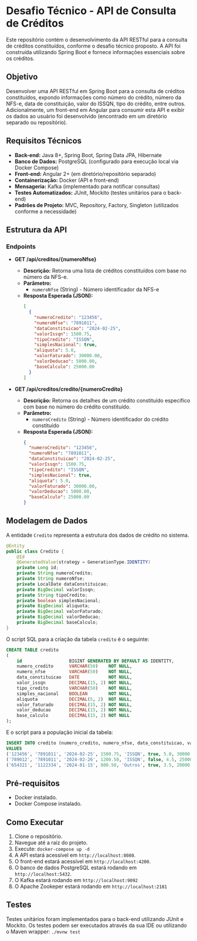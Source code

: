 # Desafio Técnico - API de Consulta de Créditos

Este repositório contém o desenvolvimento da API RESTful para a consulta de créditos constituídos, conforme o desafio técnico proposto. A API foi construída utilizando Spring Boot e fornece informações essenciais sobre os créditos.

## Objetivo

Desenvolver uma API RESTful em Spring Boot para a consulta de créditos constituídos, expondo informações como número do crédito, número da NFS-e, data de constituição, valor do ISSQN, tipo do crédito, entre outros. Adicionalmente, um front-end em Angular para consumir esta API e exibir os dados ao usuário foi desenvolvido (encontrado em um diretório separado ou repositório).

## Requisitos Técnicos

* **Back-end:** Java 8+, Spring Boot, Spring Data JPA, Hibernate
* **Banco de Dados:** PostgreSQL (configurado para execução local via Docker Compose)
* **Front-end:** Angular 2+ (em diretório/repositório separado)
* **Containerização:** Docker (API e front-end)
* **Mensageria:** Kafka (implementado para notificar consultas)
* **Testes Automatizados:** JUnit, Mockito (testes unitários para o back-end)
* **Padrões de Projeto:** MVC, Repository, Factory, Singleton (utilizados conforme a necessidade)

## Estrutura da API

### Endpoints

* **GET /api/creditos/{numeroNfse}**
    * **Descrição:** Retorna uma lista de créditos constituídos com base no número da NFS-e.
    * **Parâmetro:**
        * `numeroNfse` (String) - Número identificador da NFS-e
    * **Resposta Esperada (JSON):**
        ```json
        [
          {
            "numeroCredito": "123456",
            "numeroNfse": "7891011",
            "dataConstituicao": "2024-02-25",
            "valorIssqn": 1500.75,
            "tipoCredito": "ISSQN",
            "simplesNacional": true,
            "aliquota": 5.0,
            "valorFaturado": 30000.00,
            "valorDeducao": 5000.00,
            "baseCalculo": 25000.00
          }
        ]
        ```

* **GET /api/creditos/credito/{numeroCredito}**
    * **Descrição:** Retorna os detalhes de um crédito constituído específico com base no número do crédito constituído.
    * **Parâmetro:**
        * `numeroCredito` (String) - Número identificador do crédito constituído
    * **Resposta Esperada (JSON):**
        ```json
        {
          "numeroCredito": "123456",
          "numeroNfse": "7891011",
          "dataConstituicao": "2024-02-25",
          "valorIssqn": 1500.75,
          "tipoCredito": "ISSQN",
          "simplesNacional": true,
          "aliquota": 5.0,
          "valorFaturado": 30000.00,
          "valorDeducao": 5000.00,
          "baseCalculo": 25000.00
        }
        ```

## Modelagem de Dados

A entidade `Credito` representa a estrutura dos dados de crédito no sistema.

```java
@Entity
public class Credito {
    @Id
    @GeneratedValue(strategy = GenerationType.IDENTITY)
    private Long id;
    private String numeroCredito;
    private String numeroNfse;
    private LocalDate dataConstituicao;
    private BigDecimal valorIssqn;
    private String tipoCredito;
    private boolean simplesNacional;
    private BigDecimal aliquota;
    private BigDecimal valorFaturado;
    private BigDecimal valorDeducao;
    private BigDecimal baseCalculo;
}
```

O script SQL para a criação da tabela `credito` é o seguinte:

```sql
CREATE TABLE credito
(
    id                  BIGINT GENERATED BY DEFAULT AS IDENTITY,
    numero_credito      VARCHAR(50)    NOT NULL,
    numero_nfse         VARCHAR(50)    NOT NULL,
    data_constituicao   DATE           NOT NULL,
    valor_issqn         DECIMAL(15, 2) NOT NULL,
    tipo_credito        VARCHAR(50)    NOT NULL,
    simples_nacional    BOOLEAN        NOT NULL,
    aliquota            DECIMAL(5, 2)  NOT NULL,
    valor_faturado      DECIMAL(15, 2) NOT NULL,
    valor_deducao       DECIMAL(15, 2) NOT NULL,
    base_calculo        DECIMAL(15, 2) NOT NULL
);
```

E o script para a população inicial da tabela:

```sql
INSERT INTO credito (numero_credito, numero_nfse, data_constituicao, valor_issqn, tipo_credito, simples_nacional, aliquota, valor_faturado, valor_deducao, base_calculo)
VALUES
('123456', '7891011', '2024-02-25', 1500.75, 'ISSQN', true, 5.0, 30000.00, 5000.00, 25000.00),
('789012', '7891011', '2024-02-26', 1200.50, 'ISSQN', false, 4.5, 25000.00, 4000.00, 21000.00),
('654321', '1122334', '2024-01-15', 800.50, 'Outros', true, 3.5, 20000.00, 3000.00, 17000.00);
```
## Pré-requisitos

* Docker instalado.
* Docker Compose instalado.

## Como Executar

1.  Clone o repositório.
2.  Navegue até a raiz do projeto.
3.  Execute: `docker-compose up -d`
4.  A API estará acessível em `http://localhost:8080`.
5.  O front-end estará acessível em `http://localhost:4200`.
6.  O banco de dados PostgreSQL estará rodando em `http://localhost:5432`.
7.  O Kafka estará rodando em `http://localhost:9092`
8.  O Apache Zookeper estará rodando em `http://localhost:2181`

## Testes

Testes unitários foram implementados para o back-end utilizando JUnit e Mockito. Os testes podem ser executados através da sua IDE ou utilizando o Maven wrapper: `./mvnw test`
